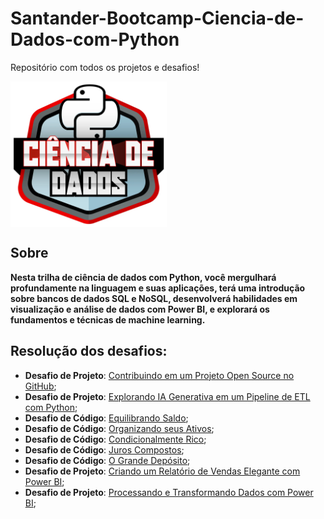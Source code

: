 # Santander-Bootcamp-Ciencia-de-Dados-com-Python
Repositório com todos os projetos e desafios!


<img src="images\logo.webp" align='center' alt="drawing" width="250" heigth="250"/>

## Sobre

**Nesta trilha de ciência de dados com Python, você mergulhará profundamente na linguagem e suas aplicações, terá uma introdução sobre bancos de dados SQL e NoSQL, desenvolverá habilidades em visualização e análise de dados com Power BI, e explorará os fundamentos e técnicas de machine learning.**

## Resolução dos desafios:

* **Desafio de Projeto**: [Contribuindo em um Projeto Open Source no GitHub]();
* **Desafio de Projeto**: [Explorando IA Generativa em um Pipeline de ETL com Python]();
* **Desafio de Código**: [Equilibrando Saldo]();
* **Desafio de Código**: [Organizando seus Ativos]();
* **Desafio de Código**: [Condicionalmente Rico]();
* **Desafio de Código**: [Juros Compostos]();
* **Desafio de Código**: [O Grande Depósito]();
* **Desafio de Projeto**: [Criando um Relatório de Vendas Elegante com Power BI]();
* **Desafio de Projeto**: [Processando e Transformando Dados com Power BI]();

